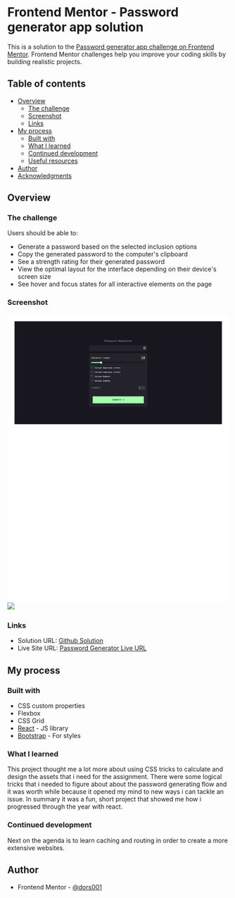 # Frontend Mentor - Password generator app solution

This is a solution to the [Password generator app challenge on Frontend Mentor](https://www.frontendmentor.io/challenges/password-generator-app-Mr8CLycqjh). Frontend Mentor challenges help you improve your coding skills by building realistic projects.

## Table of contents

- [Overview](#overview)
  - [The challenge](#the-challenge)
  - [Screenshot](#screenshot)
  - [Links](#links)
- [My process](#my-process)
  - [Built with](#built-with)
  - [What I learned](#what-i-learned)
  - [Continued development](#continued-development)
  - [Useful resources](#useful-resources)
- [Author](#author)
- [Acknowledgments](#acknowledgments)

## Overview

### The challenge

Users should be able to:

- Generate a password based on the selected inclusion options
- Copy the generated password to the computer's clipboard
- See a strength rating for their generated password
- View the optimal layout for the interface depending on their device's screen size
- See hover and focus states for all interactive elements on the page

### Screenshot

![](./screenshot-desktop.jpg)
![](./screenshot-mobile.jpg)

### Links

- Solution URL: [Github Solution](https://github.com/dors001/password-generator)
- Live Site URL: [Password Generator Live URL](https://password-generator-five-roan.vercel.app/)

## My process

### Built with

- CSS custom properties
- Flexbox
- CSS Grid
- [React](https://reactjs.org/) - JS library
- [Bootstrap](https://getbootstrap.com/) - For styles

### What I learned

This project thought me a lot more about using CSS tricks to calculate and design the assets that i need for the assignment.
There were some logical tricks that i needed to figure about about the password generating flow and it was worth while because it opened my mind to new ways i can tackle an issue.
In summary it was a fun, short project that showed me how i progressed through the year with react.

### Continued development

Next on the agenda is to learn caching and routing in order to create a more extensive websites.

## Author

- Frontend Mentor - [@dors001](https://www.frontendmentor.io/profile/dors001)
